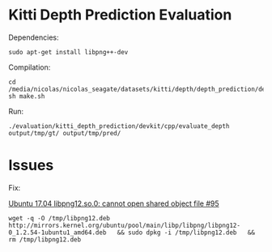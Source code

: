 # Kitti Depth Prediction Evaluation

Dependencies:

```shell
sudo apt-get install libpng++-dev
```


Compilation:

```shell
cd /media/nicolas/nicolas_seagate/datasets/kitti/depth/depth_prediction/depth_devkit/devkit/cpp
sh make.sh
```

Run:

```shell
./evaluation/kitti_depth_prediction/devkit/cpp/evaluate_depth output/tmp/gt/ output/tmp/pred/
```

# Issues

Fix:

[Ubuntu 17.04 libpng12.so.0: cannot open shared object file #95](https://github.com/tcoopman/image-webpack-loader/issues/95)

```shell
wget -q -O /tmp/libpng12.deb http://mirrors.kernel.org/ubuntu/pool/main/libp/libpng/libpng12-0_1.2.54-1ubuntu1_amd64.deb   && sudo dpkg -i /tmp/libpng12.deb   && rm /tmp/libpng12.deb
```
